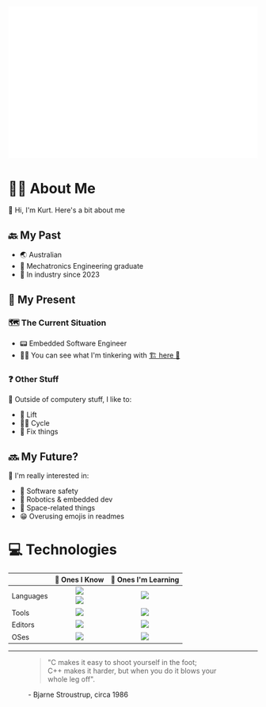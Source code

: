 ![Ascii Art :)](img/asciiart.svg)
---

# 👨‍💼 About Me
👋 Hi, I'm Kurt. Here's a bit about me

## 🔙 My Past
- 🌏️ Australian
- 🤖 Mechatronics Engineering graduate
- 👔 In industry since 2023

## 🏧 My Present
### 🗺️ The Current Situation
- 📟️ Embedded Software Engineer
- 👷‍♂️ You can see what I'm tinkering with [🏗️ here 🚧][ws-repo]

### ❓️ Other Stuff
📜 Outside of computery stuff, I like to:
- 💪 Lift
- 🚴‍♂️ Cycle
- 🔧 Fix things

## 🔜 My Future?
🤔 I'm really interested in:
- 🦺 Software safety
- 💾 Robotics & embedded dev
- 🌌 Space-related things
- 😁 Overusing emojis in readmes

# 💻️ Technologies
|            | 🧠 Ones I Know                                   | 🌱 Ones I'm Learning   |
| ---------- | :----------------------------------------------: | :--------------------: |
| Languages  | [![][lang-known]][skd]<br>[![][lang-know2]][skd] | [![][lang-learn]][skd] |
| Tools      | [![][tool-known]][skd]                           | [![][tool-learn]][skd] |
| Editors    | [![][edit-known]][skd]                           | [![][edit-learn]][skd] |
| OSes       | [![][oses-known]][skd]                           | [![][oses-learn]][skd] |

<!-- Table stuff -->
[lang-known]: https://skillicons.dev/icons?i=c,cpp,py
[lang-know2]: https://skillicons.dev/icons?i=bash,lua,arduino
[lang-learn]: https://skillicons.dev/icons?i=rust

[tool-known]: https://skillicons.dev/icons?i=regex,git,godot
[tool-learn]: ./img/404.svg

[edit-known]: https://skillicons.dev/icons?i=vim,neovim,vscode
[edit-learn]: ./img/404.svg

[oses-known]: https://skillicons.dev/icons?i=linux,ubuntu,arch
[oses-learn]: https://skillicons.dev/icons?i=nix
<!--
Possible other ones to list (these don't have devicons):
- Docker, nginx
- FreeRTOS, GDB
- Markdown, TOML?
-->
---

<figure>
  <blockquote cite="https://www.stroustrup.com/quotes.html">
    "C makes it easy to shoot yourself in the foot;<br> C++ makes it harder, but when you do it blows your whole leg off".<br>
  </blockquote>
  <figcaption>- Bjarne Stroustrup, circa 1986</figcaption>
</figure>

<!-- Links -->
[skd]: https://skillicons.dev
[ws-repo]: https://github.com/nextredo/workshop
